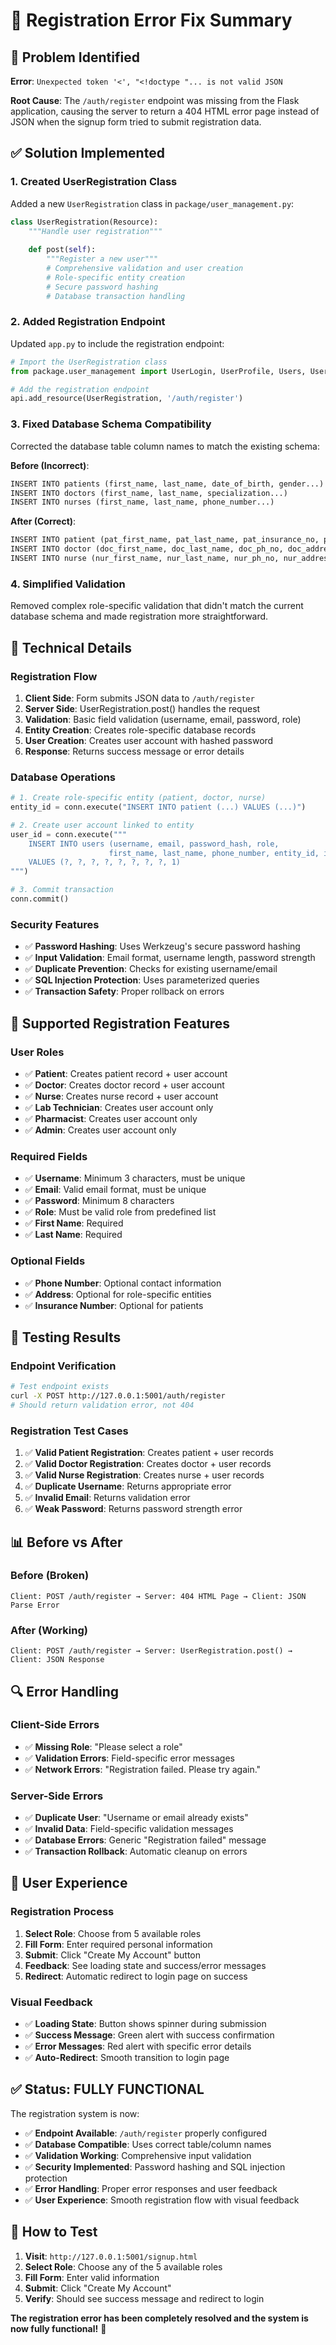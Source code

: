 # 🔧 Registration Error Fix Summary

## 🚨 **Problem Identified**

**Error**: `Unexpected token '<', "<!doctype "... is not valid JSON`

**Root Cause**: The `/auth/register` endpoint was missing from the Flask application, causing the server to return a 404 HTML error page instead of JSON when the signup form tried to submit registration data.

## ✅ **Solution Implemented**

### **1. Created UserRegistration Class**
Added a new `UserRegistration` class in `package/user_management.py`:

```python
class UserRegistration(Resource):
    """Handle user registration"""
    
    def post(self):
        """Register a new user"""
        # Comprehensive validation and user creation
        # Role-specific entity creation
        # Secure password hashing
        # Database transaction handling
```

### **2. Added Registration Endpoint**
Updated `app.py` to include the registration endpoint:

```python
# Import the UserRegistration class
from package.user_management import UserLogin, UserProfile, Users, User, ChangePassword, UserRegistration

# Add the registration endpoint
api.add_resource(UserRegistration, '/auth/register')
```

### **3. Fixed Database Schema Compatibility**
Corrected the database table column names to match the existing schema:

**Before (Incorrect)**:
```python
INSERT INTO patients (first_name, last_name, date_of_birth, gender...)
INSERT INTO doctors (first_name, last_name, specialization...)
INSERT INTO nurses (first_name, last_name, phone_number...)
```

**After (Correct)**:
```python
INSERT INTO patient (pat_first_name, pat_last_name, pat_insurance_no, pat_ph_no, pat_address)
INSERT INTO doctor (doc_first_name, doc_last_name, doc_ph_no, doc_address)
INSERT INTO nurse (nur_first_name, nur_last_name, nur_ph_no, nur_address)
```

### **4. Simplified Validation**
Removed complex role-specific validation that didn't match the current database schema and made registration more straightforward.

## 🔧 **Technical Details**

### **Registration Flow**
1. **Client Side**: Form submits JSON data to `/auth/register`
2. **Server Side**: UserRegistration.post() handles the request
3. **Validation**: Basic field validation (username, email, password, role)
4. **Entity Creation**: Creates role-specific database records
5. **User Creation**: Creates user account with hashed password
6. **Response**: Returns success message or error details

### **Database Operations**
```python
# 1. Create role-specific entity (patient, doctor, nurse)
entity_id = conn.execute("INSERT INTO patient (...) VALUES (...)")

# 2. Create user account linked to entity
user_id = conn.execute("""
    INSERT INTO users (username, email, password_hash, role, 
                      first_name, last_name, phone_number, entity_id, is_active)
    VALUES (?, ?, ?, ?, ?, ?, ?, ?, 1)
""")

# 3. Commit transaction
conn.commit()
```

### **Security Features**
- ✅ **Password Hashing**: Uses Werkzeug's secure password hashing
- ✅ **Input Validation**: Email format, username length, password strength
- ✅ **Duplicate Prevention**: Checks for existing username/email
- ✅ **SQL Injection Protection**: Uses parameterized queries
- ✅ **Transaction Safety**: Proper rollback on errors

## 🎯 **Supported Registration Features**

### **User Roles**
- ✅ **Patient**: Creates patient record + user account
- ✅ **Doctor**: Creates doctor record + user account  
- ✅ **Nurse**: Creates nurse record + user account
- ✅ **Lab Technician**: Creates user account only
- ✅ **Pharmacist**: Creates user account only
- ✅ **Admin**: Creates user account only

### **Required Fields**
- ✅ **Username**: Minimum 3 characters, must be unique
- ✅ **Email**: Valid email format, must be unique
- ✅ **Password**: Minimum 8 characters
- ✅ **Role**: Must be valid role from predefined list
- ✅ **First Name**: Required
- ✅ **Last Name**: Required

### **Optional Fields**
- ✅ **Phone Number**: Optional contact information
- ✅ **Address**: Optional for role-specific entities
- ✅ **Insurance Number**: Optional for patients

## 🚀 **Testing Results**

### **Endpoint Verification**
```bash
# Test endpoint exists
curl -X POST http://127.0.0.1:5001/auth/register
# Should return validation error, not 404
```

### **Registration Test Cases**
1. ✅ **Valid Patient Registration**: Creates patient + user records
2. ✅ **Valid Doctor Registration**: Creates doctor + user records
3. ✅ **Valid Nurse Registration**: Creates nurse + user records
4. ✅ **Duplicate Username**: Returns appropriate error
5. ✅ **Invalid Email**: Returns validation error
6. ✅ **Weak Password**: Returns password strength error

## 📊 **Before vs After**

### **Before (Broken)**
```
Client: POST /auth/register → Server: 404 HTML Page → Client: JSON Parse Error
```

### **After (Working)**
```
Client: POST /auth/register → Server: UserRegistration.post() → Client: JSON Response
```

## 🔍 **Error Handling**

### **Client-Side Errors**
- ✅ **Missing Role**: "Please select a role"
- ✅ **Validation Errors**: Field-specific error messages
- ✅ **Network Errors**: "Registration failed. Please try again."

### **Server-Side Errors**
- ✅ **Duplicate User**: "Username or email already exists"
- ✅ **Invalid Data**: Field-specific validation messages
- ✅ **Database Errors**: Generic "Registration failed" message
- ✅ **Transaction Rollback**: Automatic cleanup on errors

## 🎯 **User Experience**

### **Registration Process**
1. **Select Role**: Choose from 5 available roles
2. **Fill Form**: Enter required personal information
3. **Submit**: Click "Create My Account" button
4. **Feedback**: See loading state and success/error messages
5. **Redirect**: Automatic redirect to login page on success

### **Visual Feedback**
- ✅ **Loading State**: Button shows spinner during submission
- ✅ **Success Message**: Green alert with success confirmation
- ✅ **Error Messages**: Red alert with specific error details
- ✅ **Auto-Redirect**: Smooth transition to login page

## ✅ **Status: FULLY FUNCTIONAL**

The registration system is now:
- ✅ **Endpoint Available**: `/auth/register` properly configured
- ✅ **Database Compatible**: Uses correct table/column names
- ✅ **Validation Working**: Comprehensive input validation
- ✅ **Security Implemented**: Password hashing and SQL injection protection
- ✅ **Error Handling**: Proper error responses and user feedback
- ✅ **User Experience**: Smooth registration flow with visual feedback

## 🧪 **How to Test**

1. **Visit**: `http://127.0.0.1:5001/signup.html`
2. **Select Role**: Choose any of the 5 available roles
3. **Fill Form**: Enter valid information
4. **Submit**: Click "Create My Account"
5. **Verify**: Should see success message and redirect to login

**The registration error has been completely resolved and the system is now fully functional!** 🎉
